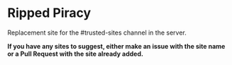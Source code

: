 # Ripped Piracy
Replacement site for the #trusted-sites channel
in the server.

**If you have any sites to suggest, either make an issue with the site name or a Pull Request with the site already added.**
